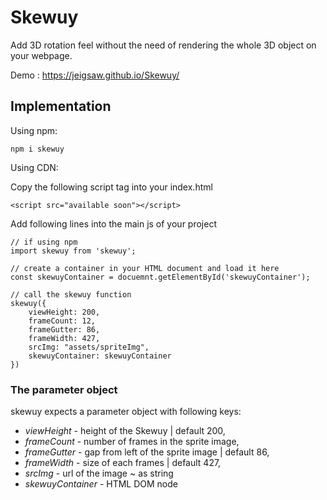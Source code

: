 # Skewuy
Add 3D rotation feel without the need of rendering the whole 3D object on your webpage.

Demo : https://jeigsaw.github.io/Skewuy/


## Implementation

Using npm:

`npm i skewuy`

Using CDN:

Copy the following script tag into your index.html

`<script src="available soon"></script>`

Add following lines into the main js of your project

```
// if using npm
import skewuy from 'skewuy';

// create a container in your HTML document and load it here
const skewuyContainer = docuemnt.getElementById('skewuyContainer');

// call the skewuy function
skewuy({
    viewHeight: 200,
    frameCount: 12, 
    frameGutter: 86, 
    frameWidth: 427, 
    srcImg: "assets/spriteImg", 
    skewuyContainer: skewuyContainer
})
```

### The parameter object
skewuy expects a parameter object with following keys:

* *viewHeight* - height of the Skewuy | default 200,
* *frameCount* - number of frames in the sprite image,
* *frameGutter* - gap from left of the sprite image | default 86,
* *frameWidth* - size of each frames | default 427,
* *srcImg* - url of the image  ~ as string
* *skewuyContainer* - HTML DOM node